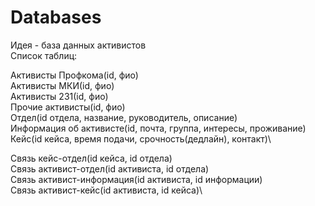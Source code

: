 # Databases
Идея - база данных активистов \
Список таблиц:

Активисты Профкома(id, фио)\
Активисты МКИ(id, фио)\
Активисты 231(id, фио)\
Прочие активисты(id, фио)\
Отдел(id отдела, название, руководитель, описание)\
Информация об активисте(id, почта, группа, интересы, проживание)\
Кейс(id кейса, время подачи, срочность(дедлайн), контакт)\

Связь кейс-отдел(id кейса, id отдела)\
Связь активист-отдел(id активиста, id отдела)\
Связь активист-информация(id активиста, id информации)\
Связь активист-кейс(id активиста, id кейса)\
